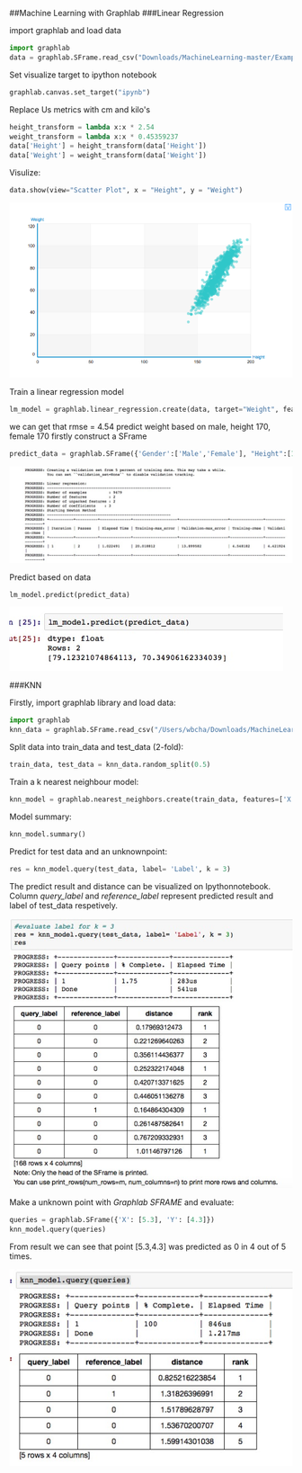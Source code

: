 ##Machine Learning with Graphlab
###Linear Regression

import graphlab and load data

```python
import graphlab
data = graphlab.SFrame.read_csv("Downloads/MachineLearning-master/Example Data/OLS_Regression_Example_3.csv")
```

Set visualize target to ipython notebook

```python
graphlab.canvas.set_target("ipynb")
```

Replace Us metrics with cm and kilo's

```python
height_transform = lambda x:x * 2.54
weight_transform = lambda x:x * 0.45359237
data['Height'] = height_transform(data['Height'])
data['Weight'] = weight_transform(data['Weight'])
```

Visulize:

```python
data.show(view="Scatter Plot", x = "Height", y = "Weight")
```

![linear-ipython](img/ipython1.png)

Train a linear regression model

```python
lm_model = graphlab.linear_regression.create(data, target="Weight", features=['Gender', 'Height'])
```

we can get that rmse = 4.54
predict weight based on male, height 170, female 170
firstly construct a SFrame

```python
predict_data = graphlab.SFrame({'Gender':['Male','Female'], "Height":[170,170]})
```

![linear-ipython-2](img/ipython2.png)

Predict based on data

```python
lm_model.predict(predict_data)
```

![linear-ipython-3](img/ipython3.png)

###KNN

Firstly, import graphlab library and load data:

```python
import graphlab
knn_data = graphlab.SFrame.read_csv("/Users/wbcha/Downloads/MachineLearning-master/Example Data/KNN_Example_1.csv")
```

Split data into train_data and test_data (2-fold):

```python
train_data, test_data = knn_data.random_split(0.5)
```

Train a k nearest neighbour model:

```python
knn_model = graphlab.nearest_neighbors.create(train_data, features=['X', 'Y'], label='Label', distance='euclidean')
```

Model summary:

```python
knn_model.summary()
```

Predict for test data and an unknownpoint:

```python
res = knn_model.query(test_data, label= 'Label', k = 3)
```

The predict result and distance can be visualized on Ipythonnotebook. Column *query_label* and *reference_label* represent predicted result and label of test_data respetively.

![knn1](img/knn.png)

Make a unknown point with *Graphlab SFRAME* and evaluate:

```python
queries = graphlab.SFrame({'X': [5.3], 'Y': [4.3]})
knn_model.query(queries)
```

From result we can see that point [5.3,4.3] was predicted as 0 in 4 out of 5 times.

![knn-unknownpoint](img/knn2.png)

